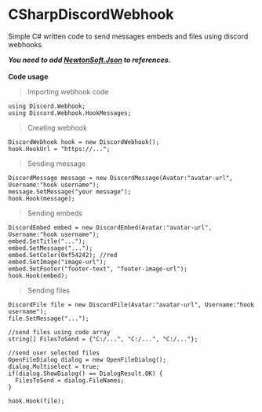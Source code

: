 # CSharpDiscordWebhook
Simple C# written code to send messages embeds and files using discord webhooks

***You need to add [NewtonSoft.Json](https://www.newtonsoft.com/json) to references.***<br><br>
**Code usage**
> Importing webhook code
```CSharp
using Discord.Webhook;
using Discord.Webhook.HookMessages;
```
> Creating webhook
```CSharp
DiscordWebhook hook = new DiscordWebhook();
hook.HookUrl = "https://...";
```

> Sending message
```CSharp
DiscordMessage message = new DiscordMessage(Avatar:"avatar-url", Username:"hook username");
message.SetMessage("your message");
hook.Hook(message);
```

> Sending embeds
```CSharp
DiscordEmbed embed = new DiscordEmbed(Avatar:"avatar-url", Username:"hook username");
embed.SetTitle("...");
embed.SetMessage("...");
embed.SetColor(0xf54242); //red
embed.SetImage("image-url");
embed.SetFooter("footer-text", "footer-image-url");
hook.Hook(embed);
```

> Sending files
```CSharp
DiscordFile file = new DiscordFile(Avatar:"avatar-url", Username:"hook username");
file.SetMessage("...");

//send files using code array
string[] FilesToSend = {"C:/...", "C:/...", "C:/..."};

//send user selected files
OpenFileDialog dialog = new OpenFileDialog();
dialog.Multiselect = true;
if(dialog.ShowDialog() == DialogResult.OK) {
  FilesToSend = dialog.FileNames;
}

hook.Hook(file);
```
